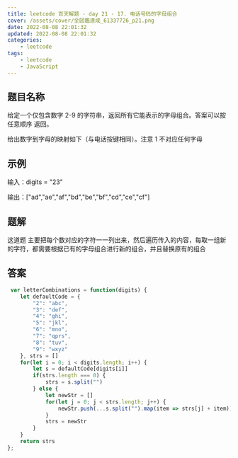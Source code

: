 ```yaml
---
title: leetcode 百天解题 - day 21 - 17. 电话号码的字母组合
cover: /assets/cover/全図鑑達成_61337726_p21.png
date: 2022-08-08 22:01:32
updated: 2022-08-08 22:01:32
categories:
    - leetcode
tags:
    - leetcode
    - JavaScript
---
```


## 题目名称

给定一个仅包含数字 2-9 的字符串，返回所有它能表示的字母组合。答案可以按 任意顺序 返回。

给出数字到字母的映射如下（与电话按键相同）。注意 1 不对应任何字母

## 示例

输入：digits = "23"

输出：["ad","ae","af","bd","be","bf","cd","ce","cf"]

## 题解

这道题 主要把每个数对应的字符一一列出来，然后遍历传入的内容，每取一组新的字符，都需要根据已有的字母组合进行新的组合，并且替换原有的组合

## 答案

~~~js
 var letterCombinations = function(digits) {
    let defaultCode = {
        "2": "abc",
        "3": "def",
        "4": "ghi",
        "5": "jkl",
        "6": "mno",
        "7": "qprs",
        "8": "tuv",
        "9": "wxyz"
    }, strs = []
    for(let i = 0; i < digits.length; i++) {
        let s = defaultCode[digits[i]]
        if(strs.length === 0) {
            strs = s.split("")
        } else {
            let newStr = []
            for(let j = 0; j < strs.length; j++) {
                newStr.push(...s.split("").map(item => strs[j] + item))
            }
            strs = newStr
        }
    }
    return strs
};
~~~

